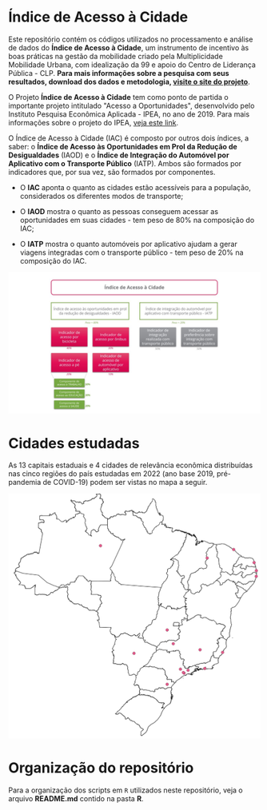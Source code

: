 

# Índice de Acesso à Cidade

Este repositório contém os códigos utilizados no processamento e análise de dados do **Índice de Acesso à Cidade**, um instrumento de incentivo às boas práticas na gestão da mobilidade criado pela Multiplicidade Mobilidade Urbana, com idealização da 99 e apoio do Centro de Liderança Pública - CLP. **Para mais informações sobre a pesquisa com seus resultados, download dos dados e metodologia, [visite o site do projeto](https://multiplicidademobilidade.com.br/)**.

O Projeto **Índice de Acesso à Cidade** tem como ponto de partida o importante projeto intitulado "Acesso a Oportunidades", desenvolvido pelo Instituto Pesquisa Econômica Aplicada - IPEA, no ano de 2019. Para mais informações sobre o projeto do IPEA, [veja este link](https://www.ipea.gov.br/acessooportunidades/).

O Índice de Acesso à Cidade (IAC) é composto por outros dois índices, a saber: o **Índice de Acesso às Oportunidades em Prol da Redução de Desigualdades** (IAOD) e o **Índice de Integração do Automóvel por Aplicativo com o Transporte Público** (IATP). Ambos são formados por indicadores que, por sua vez, são formados por componentes.

-   O **IAC** aponta o quanto as cidades estão acessíveis para a população, considerados os diferentes modos de transporte;
    
-   O **IAOD** mostra o quanto as pessoas conseguem acessar as oportunidades em suas cidades - tem peso de 80% na composição do IAC;
    
-   O **IATP** mostra o quanto automóveis por aplicativo ajudam a gerar viagens integradas com o transporte público - tem peso de 20% na composição do IAC.

<p align="center">
  <img src="https://github.com/Multiplicidademobilidade/indice_acesso_cidade/blob/main/iac.jpg" alt="IAC" width="600"/>
</p>

# Cidades estudadas

As 13 capitais estaduais e 4 cidades de relevância econômica distribuídas nas cinco regiões do país estudadas em 2022 (ano base 2019, pré-pandemia de COVID-19) podem ser vistas no mapa a seguir.

<p align="center">
  <img src="https://github.com/Multiplicidademobilidade/indice_acesso_cidade/blob/main/mapa.png" alt="IAC" width="600"/>
</p>


# Organização do repositório

Para a organização dos scripts em `R` utilizados neste repositório, veja o arquivo **README.md** contido na pasta **R**.

